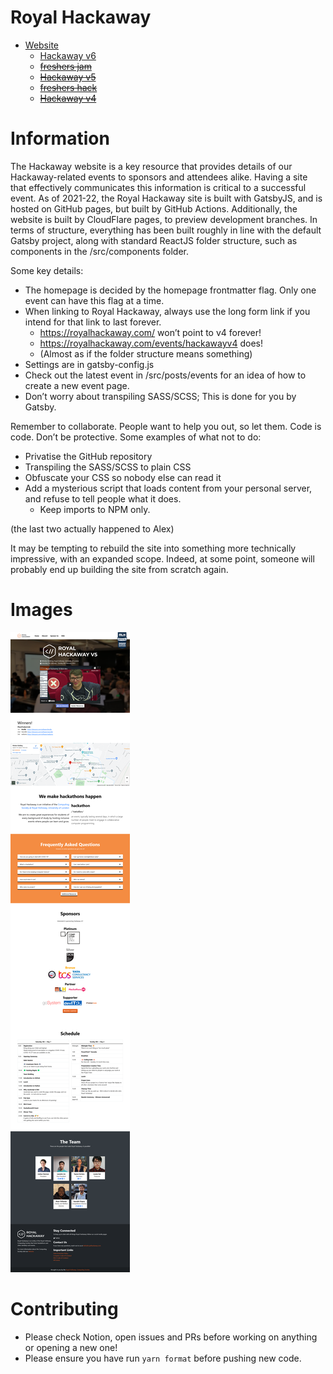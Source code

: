 # Royal Hackaway

- [Website](https://royalhackaway.com)
  - [Hackaway v6](https://royalhackaway.com/events/hackawayv6/)
  - [~~freshers jam~~](https://royalhackaway.com/events/freshers2022/)
  - [~~Hackaway v5~~](https://royalhackaway.com/events/hackawayv5/)
  - [~~freshers hack~~](https://royalhackaway.com/events/freshers2021/)
  - [~~Hackaway v4~~](https://royalhackaway.com/events/hackawayv4/)

# Information

The Hackaway website is a key resource that provides details of our Hackaway-related events to sponsors and attendees alike.
Having a site that effectively communicates this information is critical to a successful event.
As of 2021-22, the Royal Hackaway site is built with GatsbyJS, and is hosted on GitHub pages,
but built by GitHub Actions. Additionally, the website is built by CloudFlare pages, to preview development branches.
In terms of structure, everything has been built roughly in line with the default Gatsby project,
along with standard ReactJS folder structure, such as components in the /src/components folder.

Some key details:

- The homepage is decided by the homepage frontmatter flag. Only one event can have this flag at a time.
- When linking to Royal Hackaway, always use the long form link if you intend for that link to last forever.
  - https://royalhackaway.com/ won’t point to v4 forever!
  - https://royalhackaway.com/events/hackawayv4 does!
  - (Almost as if the folder structure means something)
- Settings are in gatsby-config.js
- Check out the latest event in /src/posts/events for an idea of how to create a new event page.
- Don’t worry about transpiling SASS/SCSS; This is done for you by Gatsby.

Remember to collaborate. People want to help you out, so let them. Code is code. Don’t be protective.
Some examples of what not to do:

- Privatise the GitHub repository
- Transpiling the SASS/SCSS to plain CSS
- Obfuscate your CSS so nobody else can read it
- Add a mysterious script that loads content from your personal server, and refuse to tell people what it does.
  - Keep imports to NPM only.

(the last two actually happened to Alex)

It may be tempting to rebuild the site into something more technically impressive, with an expanded scope.
Indeed, at some point, someone will probably end up building the site from scratch again.

# Images

![Full Page Screenshot](.github/fullpage.png)

# Contributing

- Please check Notion, open issues and PRs before working on anything or opening a new one!
- Please ensure you have run `yarn format` before pushing new code.
